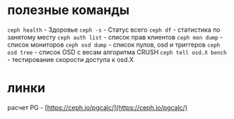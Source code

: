 # полезные команды

`ceph health` - Здоровье
`ceph -s` - Статус всего
`ceph df` - статистика по занятому месту
`ceph auth list` - список прав клиентов
`ceph mon dump` - список мониторов
`ceph osd dump` - список пулов, osd и триггеров
`ceph osd tree` - список OSD с весам алгоритма CRUSH
`ceph tell osd.X bench` - тестирование скорости доступа к osd.X


# линки

расчет PG - [https://ceph.io/pgcalc/](https://ceph.io/pgcalc/)
